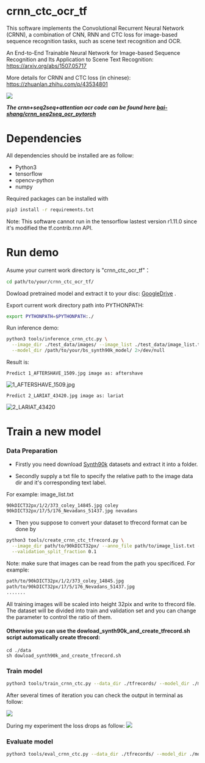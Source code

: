# crnn_ctc_ocr_tf
This software implements the Convolutional Recurrent Neural Network (CRNN), a combination of CNN, RNN and CTC loss for image-based sequence recognition tasks, such as scene text recognition and OCR.  

An End-to-End Trainable Neural Network for Image-based Sequence Recognition and Its Application to Scene Text Recognition: https://arxiv.org/abs/1507.05717  

More details for CRNN and CTC loss (in chinese): https://zhuanlan.zhihu.com/p/43534801   

![](https://github.com/bai-shang/crnn_ctc_ocr_tf/blob/master/Arch.jpg?raw=true)

***The crnn+seq2seq+attention ocr code can be found here [bai-shang/crnn_seq2seq_ocr_pytorch](https://github.com/bai-shang/crnn_seq2seq_ocr_pytorch)***

# Dependencies
All dependencies should be installed are as follow: 
* Python3
* tensorflow
* opencv-python
* numpy

Required packages can be installed with
```bash
pip3 install -r requirements.txt
```    

Note: This software cannot run in the tensorflow lastest version r1.11.0 since it's modified the tf.contrib.rnn API.

# Run demo

Asume your current work directory is "crnn_ctc_ocr_tf"：
```bash
cd path/to/your/crnn_ctc_ocr_tf/
```
Dowload pretrained model and extract it to your disc:  [GoogleDrive](https://drive.google.com/file/d/1A3V7o3SKSiL3IHcTqc1jP4w58DuC8F9o/view?usp=sharing) .   

Export current work directory path into PYTHONPATH:  

```bash
export PYTHONPATH=$PYTHONPATH:./
```

Run inference demo:

```bash
python3 tools/inference_crnn_ctc.py \
  --image_dir ./test_data/images/ --image_list ./test_data/image_list.txt \
  --model_dir /path/to/your/bs_synth90k_model/ 2>/dev/null
```

Result is:
```
Predict 1_AFTERSHAVE_1509.jpg image as: aftershave
```
![1_AFTERSHAVE_1509.jpg](https://github.com/bai-shang/crnn_ctc_ocr_tf/blob/master/test_data/images/1_AFTERSHAVE_1509.jpg)
```
Predict 2_LARIAT_43420.jpg image as: lariat
```
![2_LARIAT_43420](https://github.com/bai-shang/crnn_ctc_ocr_tf/blob/master/test_data/images/2_LARIAT_43420.jpg)

# Train a new model

### Data Preparation
* Firstly you need download [Synth90k](http://www.robots.ox.ac.uk/~vgg/data/text/) datasets and extract it into a folder.   

* Secondly supply a txt file to specify the relative path to the image data dir and it's corresponding text label.   

For example: image_list.txt
```bash
90kDICT32px/1/2/373_coley_14845.jpg coley
90kDICT32px/17/5/176_Nevadans_51437.jpg nevadans
```
* Then you suppose to convert your dataset to tfrecord format can be done by
```bash
python3 tools/create_crnn_ctc_tfrecord.py \
  --image_dir path/to/90kDICT32px/ --anno_file path/to/image_list.txt --data_dir ./tfrecords/ \
  --validation_split_fraction 0.1
```
Note: make sure that images can be read from the path you specificed. For example:
```bash
path/to/90kDICT32px/1/2/373_coley_14845.jpg
path/to/90kDICT32px/17/5/176_Nevadans_51437.jpg
.......
```
All training images will be scaled into height 32pix and write to tfrecord file.  
The dataset will be divided into train and validation set and you can change the parameter to control the ratio of them.

#### Otherwise you can use the dowload_synth90k_and_create_tfrecord.sh script automatically create tfrecord:
```
cd ./data
sh dowload_synth90k_and_create_tfrecord.sh
```

### Train model
```bash
python3 tools/train_crnn_ctc.py --data_dir ./tfrecords/ --model_dir ./model/ --batch_size 32
```
After several times of iteration you can check the output in terminal as follow:  

![](https://github.com/bai-shang/crnn_ctc_ocr_tf/blob/master/data/20180919022202.png?raw=true)

During my experiment the loss drops as follow:
![](https://github.com/bai-shang/crnn_ctc_ocr_tf/blob/master/data/20180919202432.png?raw=true)

### Evaluate model
```bash
python3 tools/eval_crnn_ctc.py --data_dir ./tfrecords/ --model_dir ./model/ 2>/dev/null
```
